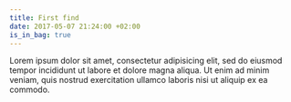 ```yaml
---
title: First find
date: 2017-05-07 21:24:00 +02:00
is_in_bag: true
---
```


Lorem ipsum dolor sit amet, consectetur adipisicing elit, sed do eiusmod tempor incididunt ut labore et dolore magna aliqua. Ut enim ad minim veniam, quis nostrud exercitation ullamco laboris nisi ut aliquip ex ea commodo.
